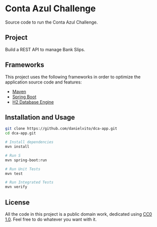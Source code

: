 # Conta Azul Challenge

Source code to run the Conta Azul Challenge.

## Project

Build a REST API to manage Bank Slips.

## Frameworks

This project uses the following frameworks in order to optimize the application source code and features:

* [Maven](https://maven.apache.org/)
* [Spring Boot](http://spring.io/)
* [H2 Database Engine](http://www.h2database.com/)

## Installation and Usage

```sh
git clone https://github.com/danielvito/dca-app.git
cd dca-app.git

# Install dependencies
mvn install

# Run S
mvn spring-boot:run

# Run Unit Tests
mvn test

# Run Integrated Tests
mvn verify
```

## License

All the code in this project is a public domain work, dedicated using [CC0 1.0](https://creativecommons.org/publicdomain/zero/1.0/). Feel free to do whatever you want with it.